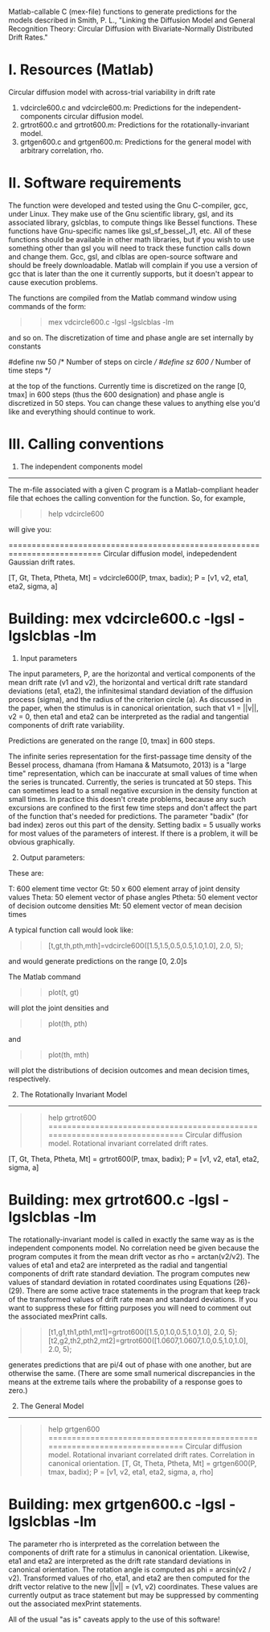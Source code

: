 Matlab-callable C (mex-file) functions to generate predictions for the models described in Smith, P. L., "Linking the Diffusion Model and General Recognition Theory: Circular Diffusion with Bivariate-Normally Distributed Drift Rates." 

I. Resources (Matlab)
=====================

Circular diffusion model with across-trial variability in drift rate

1. vdcircle600.c and vdcircle600.m: Predictions for the independent-components circular diffusion model.
2. grtrot600.c and grtrot600.m: Predictions for the rotationally-invariant model.
3. grtgen600.c and grtgen600.m: Predictions for the general model with arbitrary correlation, rho.

II. Software requirements
=========================
The function were developed and tested using the Gnu C-compiler, gcc, under Linux. They make use of the Gnu scientific library, gsl, and its associated library, gslcblas, to compute things like Bessel functions. These functions have Gnu-specific names like gsl_sf_bessel_J1, etc. All of these functions should be available in other math libraries, but if you wish to use something other than gsl you will need to track these function calls down and change them. Gcc, gsl, and clblas are open-source software and should be freely downloadable. Matlab will complain if you use a version of gcc that is later than the one it currently supports, but it doesn't appear to cause execution problems.

The functions are compiled from the Matlab command window using commands of the form:

>>  mex vdcircle600.c -lgsl -lgslcblas  -lm

and so on. The discretization of time and phase angle are set internally by constants

#define nw 50    /* Number of steps on circle */
#define sz 600   /* Number of time steps */

at the top of the functions. Currently time is discretized on the range [0, tmax] in 600 steps (thus the 600 designation) and phase angle is discretized in 50 steps. You can change these values to anything else you'd like and everything should continue to work.

III. Calling conventions
========================

1. The independent components model
-----------------------------------

The m-file associated with a given C program is a Matlab-compliant header file that echoes the calling convention for the function. So, for example, 

>> help vdcircle600

will give you:

 ==========================================================================
   Circular diffusion model, indepedendent Gaussian drift rates. 
 
   [T, Gt, Theta, Ptheta, Mt] = vdcircle600(P, tmax, badix);
    P = [v1, v2, eta1, eta2, sigma, a]
 
   Building:
             mex vdcircle600.c -lgsl -lgslcblas  -lm 
  ===========================================================================

1. Input parameters

The input parameters, P, are the horizontal and vertical components of the mean drift rate (v1 and v2), the horizontal and vertical drift rate standard deviations (eta1, eta2), the infinitesimal standard deviation of the diffusion process (sigma), and the radius of the criterion circle (a). As discussed in the paper, when the stimulus is in canonical orientation, such that v1 = ||v||, v2 = 0, then eta1 and eta2 can be interpreted as the radial and tangential components of drift rate variability.

Predictions are generated on the range [0, tmax] in 600 steps. 

The infinite series representation for the first-passage time density of the Bessel process, dhamana (from Hamana & Matsumoto, 2013) is a "large time" representation, which can be inaccurate at small values of time when the series is truncated. Currently, the series is truncated at 50 steps. This can sometimes lead to a small negative excursion in the density function at small times. In practice this doesn't create problems, because any such excursions are confined to the first few time steps and don't affect the part of the function that's needed for predictions. The parameter "badix" (for bad index) zeros out this part of the density. Setting badix = 5 usually works for most values of the parameters of interest. If there is a problem, it will be obvious graphically. 

2. Output parameters:

These are:

   T: 600 element time vector 
   Gt: 50 x 600 element array of joint density values
   Theta: 50 element vector of phase angles
   Ptheta: 50 element vector of decision outcome densities
   Mt: 50 element vector of mean decision times

A typical function call would look like:

>> [t,gt,th,pth,mth]=vdcircle600([1.5,1.5,0.5,0.5,1.0,1.0], 2.0, 5);

and would generate predictions on the range [0, 2.0]s

The Matlab command

>> plot(t, gt)

will plot the joint densities and

>> plot(th, pth)

and

>> plot(th, mth)

will plot the distributions of decision outcomes and mean decision times, respectively. 


2. The Rotationally Invariant Model
-----------------------------------

>> help grtrot600                                               
  ==========================================================================
   Circular diffusion model. Rotational invariant correlated drift rates.
 
   [T, Gt, Theta, Ptheta, Mt] = grtrot600(P, tmax, badix);
    P = [v1, v2, eta1, eta2, sigma, a]
 
   Building:
             mex grtrot600.c -lgsl -lgslcblas  -lm 
  ===========================================================================

The rotationally-invariant model is called in exactly the same way as is the independent components model. No correlation need be given because the program computes it from the mean drift vector as rho = arctan(v2/v2). The values of eta1 and eta2 are interpreted as the radial and tangential components of drift rate standard deviation. The program computes new values of standard deviation in rotated coordinates using Equations (26)-(29). There are some active trace statements in the program that keep track of the transformed values of drift rate mean and standard deviations. If you want to suppress these for fitting purposes you will need to comment out the associated mexPrint calls.

>> [t1,g1,th1,pth1,mt1]=grtrot600([1.5,0,1.0,0.5,1.0,1.0], 2.0, 5);
>> [t2,g2,th2,pth2,mt2]=grtrot600([1.0607,1.0607,1.0,0.5,1.0,1.0], 2.0, 5);

generates predictions that are pi/4 out of phase with one another, but are otherwise the same. (There are some small numerical discrepancies in the means at the extreme tails where the probability of a response goes to zero.)

2. The General Model
--------------------

>> help grtgen600
  ==========================================================================
   Circular diffusion model. Rotational invariant correlated drift rates.
   Correlation in canonical orientation.
   [T, Gt, Theta, Ptheta, Mt] = grtgen600(P, tmax, badix);
    P = [v1, v2, eta1, eta2, sigma, a, rho]
 
   Building:
             mex grtgen600.c -lgsl -lgslcblas  -lm 
  ===========================================================================

The parameter rho is interpreted as the correlation between the components of drift rate for a stimulus in canonical orientation. Likewise, eta1 and eta2 are interpreted as the drift rate standard deviations in canonical orientation. The rotation angle is computed as phi = arcsin(v2 / v2). Transformed values of rho, eta1, and eta2 are then computed for the drift vector relative to the new ||v|| = (v1, v2) coordinates. These values are currently output as trace statement but may be suppressed by commenting out the associated mexPrint statements. 

All of the usual "as is" caveats apply to the use of this software!



 








